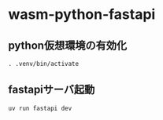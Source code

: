 # wasm-python-fastapi

## python仮想環境の有効化
```
. .venv/bin/activate
```

## fastapiサーバ起動

```
uv run fastapi dev
```